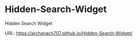 # Hidden-Search-Widget
Hidden Search Widget

URL: https://archanach707.github.io/Hidden-Search-Widget/
